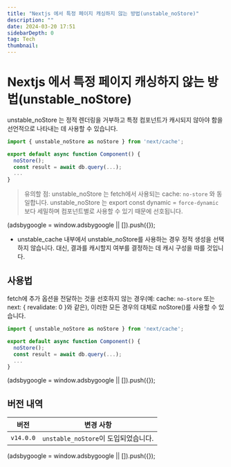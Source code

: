 ```yaml
---
title: "Nextjs 에서 특정 페이지 캐싱하지 않는 방법(unstable_noStore)"
description: ""
date: 2024-03-20 17:51
sidebarDepth: 0
tag: Tech
thumbnail:
---
```


# Nextjs 에서 특정 페이지 캐싱하지 않는 방법(unstable_noStore)

unstable_noStore 는 정적 렌더링을 거부하고 특정 컴포넌트가 캐시되지 않아야 함을 선언적으로 나타내는 데 사용할 수 있습니다.

```js
import { unstable_noStore as noStore } from 'next/cache';

export default async function Component() {
  noStore();
  const result = await db.query(...);
  ...
}
```

> 유의할 점:
> unstable_noStore 는 fetch에서 사용되는 cache: `no-store` 와 동일합니다.
> unstable_noStore 는 export const dynamic = `force-dynamic` 보다 세밀하며 컴포넌트별로 사용할 수 있기 때문에 선호됩니다.

<!-- ui-log 수평형 -->

<ins class="adsbygoogle"
      style="display:block"
      data-ad-client="ca-pub-4877378276818686"
      data-ad-slot="9743150776"
      data-ad-format="auto"
      data-full-width-responsive="true"></ins>
<component is="script">
(adsbygoogle = window.adsbygoogle || []).push({});
</component>

- unstable_cache 내부에서 unstable_noStore를 사용하는 경우 정적 생성을 선택하지 않습니다. 대신, 결과를 캐시할지 여부를 결정하는 데 캐시 구성을 따를 것입니다.

## 사용법

fetch에 추가 옵션을 전달하는 것을 선호하지 않는 경우(예: cache: `no-store` 또는 next: { revalidate: 0 }와 같은), 이러한 모든 경우의 대체로 noStore()를 사용할 수 있습니다.

```js
import { unstable_noStore as noStore } from 'next/cache';

export default async function Component() {
  noStore();
  const result = await db.query(...);
  ...
}
```

<!-- ui-log 수평형 -->

<ins class="adsbygoogle"
      style="display:block"
      data-ad-client="ca-pub-4877378276818686"
      data-ad-slot="9743150776"
      data-ad-format="auto"
      data-full-width-responsive="true"></ins>
<component is="script">
(adsbygoogle = window.adsbygoogle || []).push({});
</component>

## 버전 내역

| 버전      | 변경 사항                            |
| --------- | ------------------------------------ |
| `v14.0.0` | `unstable_noStore`이 도입되었습니다. |

<!-- ui-log 수평형 -->

<ins class="adsbygoogle"
      style="display:block"
      data-ad-client="ca-pub-4877378276818686"
      data-ad-slot="9743150776"
      data-ad-format="auto"
      data-full-width-responsive="true"></ins>
<component is="script">
(adsbygoogle = window.adsbygoogle || []).push({});
</component>
